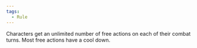 ```yaml
---  
tags:  
  - Rule  
---  
```

Characters get an unlimited number of free actions on each of their combat turns. Most free actions have a cool down.